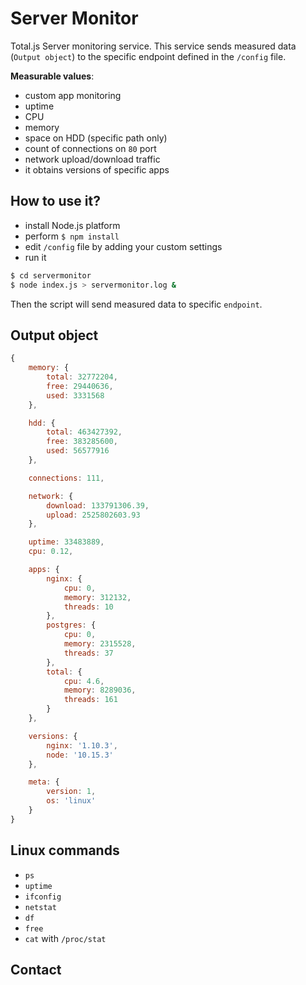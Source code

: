 # Server Monitor

Total.js Server monitoring service. This service sends measured data (`Output object`) to the specific endpoint defined in the `/config` file.

__Measurable values__:

- custom app monitoring
- uptime
- CPU
- memory
- space on HDD (specific path only)
- count of connections on `80` port
- network upload/download traffic
- it obtains versions of specific apps

## How to use it?

- install Node.js platform
- perform `$ npm install`
- edit `/config` file by adding your custom settings
- run it

```bash
$ cd servermonitor
$ node index.js > servermonitor.log &
```

Then the script will send measured data to specific `endpoint`.

## Output object

```javascript
{
    memory: {
        total: 32772204,
        free: 29440636,
        used: 3331568
    },

    hdd: {
        total: 463427392,
        free: 383285600,
        used: 56577916
    },

    connections: 111,

    network: {
        download: 133791306.39,
        upload: 2525802603.93
    },

    uptime: 33483889,
    cpu: 0.12,

    apps: {
        nginx: {
            cpu: 0,
            memory: 312132,
            threads: 10
        },
        postgres: {
            cpu: 0,
            memory: 2315528,
            threads: 37
        },
        total: {
            cpu: 4.6,
            memory: 8289036,
            threads: 161
        }
    },

    versions: {
        nginx: '1.10.3',
        node: '10.15.3'
    },

    meta: {
        version: 1,
        os: 'linux'
    }
}
```

## Linux commands

- `ps`
- `uptime`
- `ifconfig`
- `netstat`
- `df`
- `free`
- `cat` with `/proc/stat`

## Contact

[license-image]: https://img.shields.io/badge/license-MIT-blue.svg?style=flat
[license-url]: license.txt